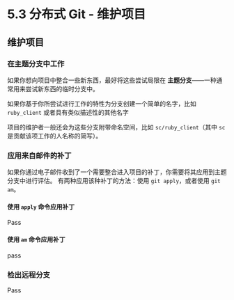# 5.3 分布式 Git - 维护项目

## 维护项目

### 在主题分支中工作

如果你想向项目中整合一些新东西，最好将这些尝试局限在 **主题分支**——一种通常用来尝试新东西的临时分支中。 

如果你基于你所尝试进行工作的特性为分支创建一个简单的名字，比如 `ruby_client` 或者具有类似描述性的其他名字

项目的维护者一般还会为这些分支附带命名空间，比如 `sc/ruby_client`（其中 `sc` 是贡献该项工作的人名称的简写）。

### 应用来自邮件的补丁

如果你通过电子邮件收到了一个需要整合进入项目的补丁，你需要将其应用到主题分支中进行评估。 有两种应用该种补丁的方法：使用 `git apply`，或者使用 `git am`。

#### 使用 `apply` 命令应用补丁

Pass

#### 使用 `am` 命令应用补丁

pass

### 检出远程分支

Pass